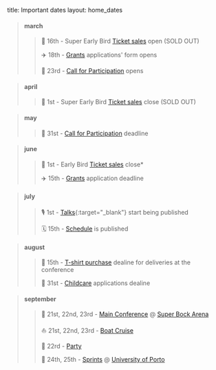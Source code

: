 title: Important dates
layout: home_dates

> #### march
>
> > 🎫 16th - Super Early Bird [Ticket sales](/tickets/) open (SOLD OUT)
> >
> > ✈️ 18th - [Grants](/information/grants/) applications' form opens
> >
> > 🎤 23rd - [Call for Participation](/talks/cfp/) opens

<span></span>

> #### april
>
> > 🎫 1st - Super Early Bird [Ticket sales](/tickets/) close (SOLD OUT)

<span></span>

> #### may
>
> > 🎤 31st - [Call for Participation](/talks/cfp/) deadline


<span></span>

> #### june
>
> > 🎫 1st - Early Bird [Ticket sales](/tickets/) close*
> >
> > ✈️ 15th - [Grants](/information/grants/) application deadline

<span></span>

> #### july
>
> > 🎙 1st - [Talks](https://twitter.com/djangoconeurope){:target="_blank"} start being published
> >
> > 🗓 15th - [Schedule](/talks/schedule/) is published

<span></span>

> #### august
>
> > 👕 15th - [T-shirt purchase](/information/tshirts/) dealine for deliveries at the conference
> >
> > 👶 31st - [Childcare](/information/hospitality/#childcare) applications dealine

<span></span>

> #### september
>
> > 🎪 21st, 22nd, 23rd - [Main Conference](/talks/schedule/) @ [Super Bock Arena](/information/venue/)
> >
> > ⛵️ 21st, 22nd, 23rd - [Boat Cruise](/information/social_events/)
> >
> > 🎉 22rd - [Party](/information/social_events/)
> >
> > 🎪 24th, 25th - [Sprints](/information/sprints/) @ [University of Porto](/information/venue/)

